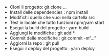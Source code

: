- Cloni il progetto: git clone ...
- Install delle dependencies : npm install
- Modifichi quello che vuoi nella cartella src
- Test in locale che tutto funzioni npm/yarn start
- Esegui la build del progetto : yarn build
- Aggiungi le modifiche : git add *
- Commit delle modifiche : git commit -m”...”
- Aggiorni la repo : git pull
- Esegui il deploy del progetto : yarn deploy